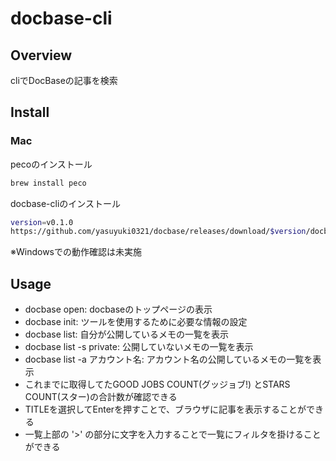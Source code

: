 # docbase-cli
## Overview
cliでDocBaseの記事を検索

## Install
### Mac
pecoのインストール
```sh
brew install peco
```
docbase-cliのインストール
```sh
version=v0.1.0
https://github.com/yasuyuki0321/docbase/releases/download/$version/docbase-cli_darwin_x86_64.tar.gz
```
※Windowsでの動作確認は未実施

## Usage
- docbase open: docbaseのトップページの表示
- docbase init: ツールを使用するために必要な情報の設定
- docbase list: 自分が公開しているメモの一覧を表示
- docbase list -s private: 公開していないメモの一覧を表示
- docbase list -a アカウント名: アカウント名の公開しているメモの一覧を表示
- これまでに取得してたGOOD JOBS COUNT(グッジョブ!) とSTARS COUNT(スター)の合計数が確認できる
- TITLEを選択してEnterを押すことで、ブラウザに記事を表示することができる
- 一覧上部の '>' の部分に文字を入力することで一覧にフィルタを掛けることができる
